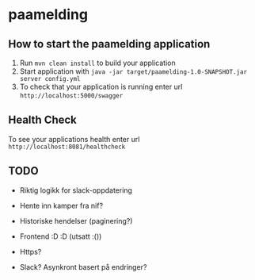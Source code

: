 # paamelding

How to start the paamelding application
---

1. Run `mvn clean install` to build your application
2. Start application with `java -jar target/paamelding-1.0-SNAPSHOT.jar server config.yml`
3. To check that your application is running enter url `http://localhost:5000/swagger`

Health Check
---

To see your applications health enter url `http://localhost:8081/healthcheck`


TODO 
---
- Riktig logikk for slack-oppdatering
- Hente inn kamper fra nif?
- Historiske hendelser (paginering?)
- Frontend :D :D (utsatt :())
- Https?


- Slack? Asynkront basert på endringer? 